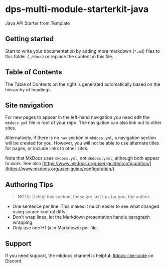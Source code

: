 # dps-multi-module-starterkit-java

Java API Starter from Template

## Getting started

Start to write your documentation by adding more markdown (`*.md`) files to this folder (`./docs`) or replace the content in this file.

## Table of Contents

The Table of Contents on the right is generated automatically based on the hierarchy of headings.

## Site navigation

For new pages to appear in the left-hand navigation you need edit the `mkdocs.yml` file in root of your repo.
The navigation can also link out to other sites.

Alternatively, if there is no `nav` section in `mkdocs.yml`, a navigation section will be created for you.
However, you will not be able to use alternate titles for pages, or include links to other sites.

Note that MkDocs uses `mkdocs.yml`, not `mkdocs.yaml`, although both appear to work.
See also [https://www.mkdocs.org/user-guide/configuration/](https://www.mkdocs.org/user-guide/configuration/).

## Authoring Tips

> NOTE: Delete this section, these are just tips for you, the author.

* One sentence per line.
  This makes it much easier to see what changed using source control diffs.
* Don't wrap lines, let the Markdown presentation handle paragraph wrapping.
* Only use one H1 (`#` in Markdown) per file.

## Support

If you need support, the mkdocs channel is helpful: [#docs-like-code](https://discord.com/channels/687207715902193673/714754240933003266) on Discord.
